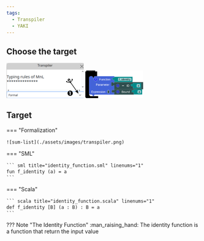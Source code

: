 ```yaml
---
tags:
  - Transpiler
  - YAKI
---
```



## Choose the target
<!-- ![transpiler-window](./assets/images/transpiler_window.png) -->
<img src="./assets/images/transpiler_window.png" width="40%" height="40%">

<!-- ![transpiler-block](./assets/images/transpiler_block_source.png) -->
<img src="./assets/images/transpiler_block_source.png" width="30%" height="30%">

## Target

=== "Formalization"

    ![sum-list](./assets/images/transpiler.png)

=== "SML"

    ``` sml title="identity_function.sml" linenums="1"
    fun f_identity (a) = a
    ```

=== "Scala"

    ``` scala title="identity_function.scala" linenums="1"
    def f_identity [B] (a : B) : B = a 
    ```


??? Note "The Identity Function"
    :man_raising_hand: The identity function is a function that return the input value
